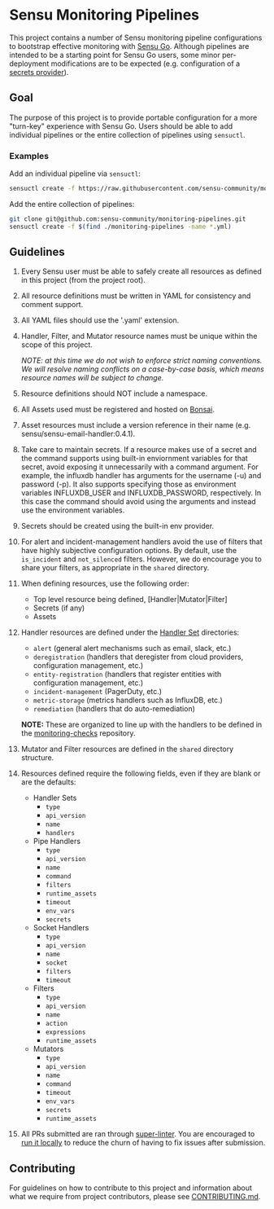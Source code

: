 # Sensu Monitoring Pipelines

This project contains a number of Sensu monitoring pipeline configurations to
bootstrap effective monitoring with [Sensu Go][0]. Although pipelines are
intended to be a starting point for Sensu Go users, some minor per-deployment
modifications are to be expected (e.g. configuration of a [secrets
provider][1]).

[0]: https://sensu.io
[1]: https://docs.sensu.io/sensu-go/latest/guides/secrets-management/

## Goal

The purpose of this project is to provide portable configuration for a more
"turn-key" experience with Sensu Go. Users should be able to add individual
pipelines or the entire collection of pipelines using `sensuctl`.

### Examples

Add an individual pipeline via `sensuctl`:

```bash
sensuctl create -f https://raw.githubusercontent.com/sensu-community/monitoring-pipelines/master/metrics/influxdb.yml
```

Add the entire collection of pipelines:

```bash
git clone git@github.com:sensu-community/monitoring-pipelines.git
sensuctl create -f $(find ./monitoring-pipelines -name *.yml)
```

## Guidelines

1. Every Sensu user must be able to safely create all resources as
   defined in this project (from the project root).

2. All resource definitions must be written in YAML for consistency
   and comment support.

3. All YAML files should use the '.yaml' extension.

4. Handler, Filter, and Mutator resource names must be unique within the scope
   of this project.

   _NOTE: at this time we do not wish to enforce strict naming conventions. We
   will resolve naming conflicts on a case-by-case basis, which means resource
   names will be subject to change._

5. Resource definitions should NOT include a namespace.

6. All Assets used must be registered and hosted on
   [Bonsai](https://bonsai.sensu.io).

7. Asset resources must include a version reference in their name
   (e.g. sensu/sensu-email-handler:0.4.1).

8. Take care to maintain secrets. If a resource makes use of a secret and the
   command supports using built-in enviornment variables for that secret,
   avoid exposing it unnecessarily with a command argument.  For example,
   the influxdb handler has arguments for the username (-u) and password (-p).
   It also supports specifying those as environment variables INFLUXDB_USER
   and INFLUXDB_PASSWORD, respectively. In this case the command should avoid
   using the arguments and instead use the environment variables.

9. Secrets should be created using the built-in env provider.

10. For alert and incident-management handlers avoid the use of filters that
    have highly subjective configuration options. By default, use the
    `is_incident` and `not_silenced` filters.  However, we do encourage you
    to share your filters, as appropriate in the `shared` directory.

11. When defining resources, use the following order:
    * Top level resource being defined, [Handler|Mutator|Filter]
    * Secrets (if any)
    * Assets

12. Handler resources are defined under the [Handler Set][1] directories:
    * `alert` (general alert mechanisms such as email, slack, etc.)
    * `deregistration` (handlers that deregister from cloud providers,
      configuration management, etc.)
    * `entity-registration` (handlers that register entities with
      configuration management, etc.)
    * `incident-management` (PagerDuty, etc.)
    * `metric-storage` (metrics handlers such as InfluxDB, etc.)
    * `remediation` (handlers that do auto-remediation)

    **NOTE:** These are organized to line up with the handlers to be defined
    in the [monitoring-checks][2] repository.

13. Mutator and Filter resources are defined in the `shared` directory structure.

14. Resources defined require the following fields, even if they are blank or
    are the defaults:
    * Handler Sets
      * `type`
      * `api_version`
      * `name`
      * `handlers`
    * Pipe Handlers
      * `type`
      * `api_version`
      * `name`
      * `command`
      * `filters`
      * `runtime_assets`
      * `timeout`
      * `env_vars`
      * `secrets`
    * Socket Handlers
      * `type`
      * `api_version`
      * `name`
      * `socket`
      * `filters`
      * `timeout`
    * Filters
      * `type`
      * `api_version`
      * `name`
      * `action`
      * `expressions`
      * `runtime_assets`
    * Mutators
      * `type`
      * `api_version`
      * `name`
      * `command`
      * `timeout`
      * `env_vars`
      * `secrets`
      * `runtime_assets`

15. All PRs submitted are ran through [super-linter](https://github.com/github/super-linter/).
    You are encouraged to [run it locally](https://github.com/github/super-linter/blob/master/docs/run-linter-locally.md)
    to reduce the churn of having to fix issues after submission.

## Contributing

For guidelines on how to contribute to this project and information
about what we require from project contributors, please see
[CONTRIBUTING.md](CONTRIBUTING.md).

[1]: https://docs.sensu.io/sensu-go/latest/reference/handlers/#handler-sets
[2]: https://github.com/sensu-community/monitoring-checks#handler-list
